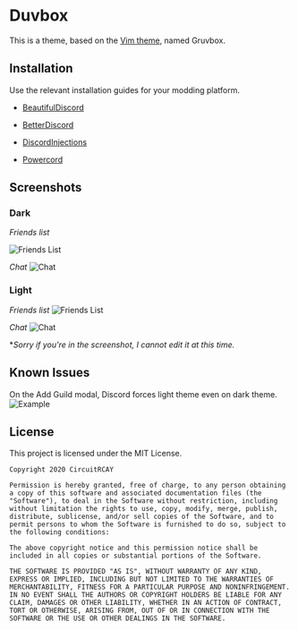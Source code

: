 # Duvbox
This is a theme, based on the [Vim theme](https://github.com/morhetz/gruvbox), named Gruvbox.

## Installation
Use the relevant installation guides for your modding platform.

* [BeautifulDiscord](https://github.com/DTinker/discord-resources/wiki/Installing-Modifications#beautifuldiscord)
    
* [BetterDiscord](https://imgur.com/H7VyWea)
    
* [DiscordInjections](https://github.com/DiscordInjections/DiscordInjections/wiki/Theme-Tutorial)

* [Powercord](https://github.com/CircuitCodes/Duvbox/wiki/Installing-For-Powercord)

## Screenshots
### Dark

*Friends list*

![Friends List](https://tik-tok.is-bad.com/5Azd32P.png)

*Chat*
![Chat](https://tik-tok.is-bad.com/9JPL65k.png)

### Light
*Friends list*
![Friends List](https://tik-tok.is-bad.com/oypbA8r.png)

*Chat*
![Chat](https://tik-tok.is-bad.com/2dYodWa.png)

**Sorry if you're in the screenshot, I cannot edit it at this time.*

## Known Issues
On the Add Guild modal, Discord forces light theme even on dark theme.
![Example](https://cdn.discordapp.com/attachments/538759280497786890/735338649650069524/unknown.png)


## License
This project is licensed under the MIT License.
```
Copyright 2020 CircuitRCAY

Permission is hereby granted, free of charge, to any person obtaining a copy of this software and associated documentation files (the "Software"), to deal in the Software without restriction, including without limitation the rights to use, copy, modify, merge, publish, distribute, sublicense, and/or sell copies of the Software, and to permit persons to whom the Software is furnished to do so, subject to the following conditions:

The above copyright notice and this permission notice shall be included in all copies or substantial portions of the Software.

THE SOFTWARE IS PROVIDED "AS IS", WITHOUT WARRANTY OF ANY KIND, EXPRESS OR IMPLIED, INCLUDING BUT NOT LIMITED TO THE WARRANTIES OF MERCHANTABILITY, FITNESS FOR A PARTICULAR PURPOSE AND NONINFRINGEMENT. IN NO EVENT SHALL THE AUTHORS OR COPYRIGHT HOLDERS BE LIABLE FOR ANY CLAIM, DAMAGES OR OTHER LIABILITY, WHETHER IN AN ACTION OF CONTRACT, TORT OR OTHERWISE, ARISING FROM, OUT OF OR IN CONNECTION WITH THE SOFTWARE OR THE USE OR OTHER DEALINGS IN THE SOFTWARE.
```
